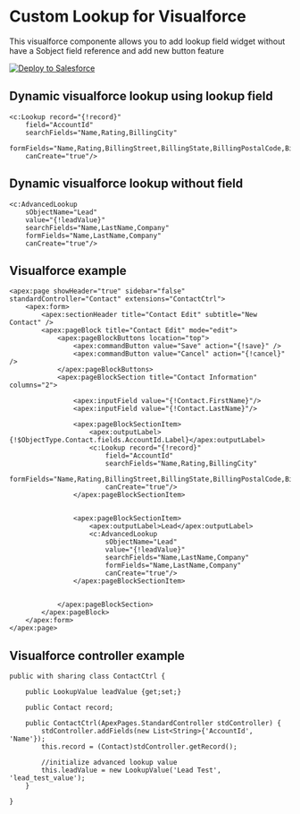 # Custom Lookup for Visualforce
This visualforce componente allows you to add lookup field widget without have a Sobject field reference and add new button feature

<a href="https://githubsfdeploy.herokuapp.com?owner=dieffrei&repo=visualforce-custom-lookup">
  <img alt="Deploy to Salesforce"
       src="https://raw.githubusercontent.com/afawcett/githubsfdeploy/master/src/main/webapp/resources/img/deploy.png">
</a>

## Dynamic visualforce lookup using lookup field

```
<c:Lookup record="{!record}" 
	field="AccountId" 
	searchFields="Name,Rating,BillingCity" 
	formFields="Name,Rating,BillingStreet,BillingState,BillingPostalCode,BillingCountry"
	canCreate="true"/>
```

## Dynamic visualforce lookup without field
```
<c:AdvancedLookup 
	sObjectName="Lead"
	value="{!leadValue}" 
	searchFields="Name,LastName,Company" 
	formFields="Name,LastName,Company"
	canCreate="true"/>

```

## Visualforce example
```
<apex:page showHeader="true" sidebar="false" standardController="Contact" extensions="ContactCtrl">
	<apex:form>
		<apex:sectionHeader title="Contact Edit" subtitle="New Contact" />
		<apex:pageBlock title="Contact Edit" mode="edit">
			<apex:pageBlockButtons location="top">
				<apex:commandButton value="Save" action="{!save}" />
				<apex:commandButton value="Cancel" action="{!cancel}" />
			</apex:pageBlockButtons>
			<apex:pageBlockSection title="Contact Information" columns="2">
				
				<apex:inputField value="{!Contact.FirstName}"/>
				<apex:inputField value="{!Contact.LastName}"/>

				<apex:pageBlockSectionItem>
					<apex:outputLabel>{!$ObjectType.Contact.fields.AccountId.Label}</apex:outputLabel>
					<c:Lookup record="{!record}" 
						field="AccountId" 
						searchFields="Name,Rating,BillingCity" 
						formFields="Name,Rating,BillingStreet,BillingState,BillingPostalCode,BillingCountry"
						canCreate="true"/>
				</apex:pageBlockSectionItem>


				<apex:pageBlockSectionItem>
					<apex:outputLabel>Lead</apex:outputLabel>
					<c:AdvancedLookup 
						sObjectName="Lead"
						value="{!leadValue}" 
						searchFields="Name,LastName,Company" 
						formFields="Name,LastName,Company"
						canCreate="true"/>
				</apex:pageBlockSectionItem>
				

			</apex:pageBlockSection>
		</apex:pageBlock>
	</apex:form>
</apex:page>
```

## Visualforce controller example
```
public with sharing class ContactCtrl {

	public LookupValue leadValue {get;set;}

	public Contact record;

    public ContactCtrl(ApexPages.StandardController stdController) {
    	stdController.addFields(new List<String>{'AccountId', 'Name'});
        this.record = (Contact)stdController.getRecord();

        //initialize advanced lookup value
        this.leadValue = new LookupValue('Lead Test', 'lead_test_value');
    }

}
```

